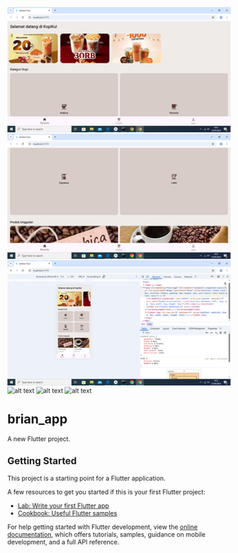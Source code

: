 ![alt text](https://github.com/BrianSamtiyandika/brianuts/blob/master/assets/Screenshot%20(1).png?raw=true)
![alt text](https://github.com/BrianSamtiyandika/brianuts/blob/master/assets/Screenshot%20(2).png?raw=true)
![alt text](https://github.com/BrianSamtiyandika/brianuts/blob/master/assets/Screenshot%20(3).png?raw=true)
![alt text](?raw=true)
![alt text](?raw=true)
![alt text](?raw=true)
# brian_app

A new Flutter project.

## Getting Started

This project is a starting point for a Flutter application.

A few resources to get you started if this is your first Flutter project:

- [Lab: Write your first Flutter app](https://docs.flutter.dev/get-started/codelab)
- [Cookbook: Useful Flutter samples](https://docs.flutter.dev/cookbook)

For help getting started with Flutter development, view the
[online documentation](https://docs.flutter.dev/), which offers tutorials,
samples, guidance on mobile development, and a full API reference.
